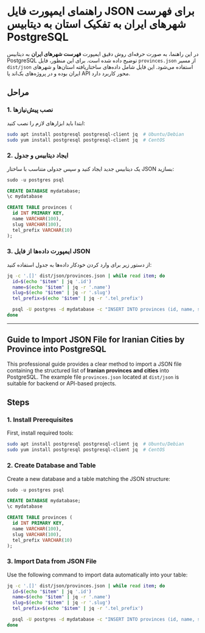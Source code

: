 # راهنمای ایمپورت فایل JSON برای فهرست شهرهای ایران به تفکیک استان به دیتابیس PostgreSQL

در این راهنما، به صورت حرفه‌ای روش دقیق ایمپورت **فهرست شهرهای ایران** به دیتابیس PostgreSQL توضیح داده شده است. برای این منظور، فایل `provinces.json` از مسیر `dist/json` استفاده می‌شود. این فایل شامل داده‌های ساختاریافته استان‌ها و شهرهای ایران بوده و در پروژه‌های بک‌اند یا API محور کاربرد دارد.

## مراحل

### 1. نصب پیش‌نیازها

ابتدا باید ابزارهای لازم را نصب کنید:

```sh
sudo apt install postgresql postgresql-client jq  # Ubuntu/Debian
sudo yum install postgresql postgresql-client jq  # CentOS
```

### 2. ایجاد دیتابیس و جدول

یک دیتابیس جدید ایجاد کنید و سپس جدولی متناسب با ساختار JSON بسازید:

```sql
sudo -u postgres psql

CREATE DATABASE mydatabase;
\c mydatabase

CREATE TABLE provinces (
  id INT PRIMARY KEY,
  name VARCHAR(100),
  slug VARCHAR(100),
  tel_prefix VARCHAR(10)
);
```

### 3. ایمپورت داده‌ها از فایل JSON

از دستور زیر برای وارد کردن خودکار داده‌ها به جدول استفاده کنید:

```sh
jq -c '.[]' dist/json/provinces.json | while read item; do
  id=$(echo "$item" | jq '.id')
  name=$(echo "$item" | jq -r '.name')
  slug=$(echo "$item" | jq -r '.slug')
  tel_prefix=$(echo "$item" | jq -r '.tel_prefix')

  psql -U postgres -d mydatabase -c "INSERT INTO provinces (id, name, slug, tel_prefix) VALUES ($id, '$name', '$slug', '$tel_prefix');"
done
```

---

## Guide to Import JSON File for Iranian Cities by Province into PostgreSQL

This professional guide provides a clear method to import a JSON file containing the structured list of **Iranian provinces and cities** into PostgreSQL. The example file `provinces.json` located at `dist/json` is suitable for backend or API-based projects.

## Steps

### 1. Install Prerequisites

First, install required tools:

```sh
sudo apt install postgresql postgresql-client jq  # Ubuntu/Debian
sudo yum install postgresql postgresql-client jq  # CentOS
```

### 2. Create Database and Table

Create a new database and a table matching the JSON structure:

```sql
sudo -u postgres psql

CREATE DATABASE mydatabase;
\c mydatabase

CREATE TABLE provinces (
  id INT PRIMARY KEY,
  name VARCHAR(100),
  slug VARCHAR(100),
  tel_prefix VARCHAR(10)
);
```

### 3. Import Data from JSON File

Use the following command to import data automatically into your table:

```sh
jq -c '.[]' dist/json/provinces.json | while read item; do
  id=$(echo "$item" | jq '.id')
  name=$(echo "$item" | jq -r '.name')
  slug=$(echo "$item" | jq -r '.slug')
  tel_prefix=$(echo "$item" | jq -r '.tel_prefix')

  psql -U postgres -d mydatabase -c "INSERT INTO provinces (id, name, slug, tel_prefix) VALUES ($id, '$name', '$slug', '$tel_prefix');"
done
```
